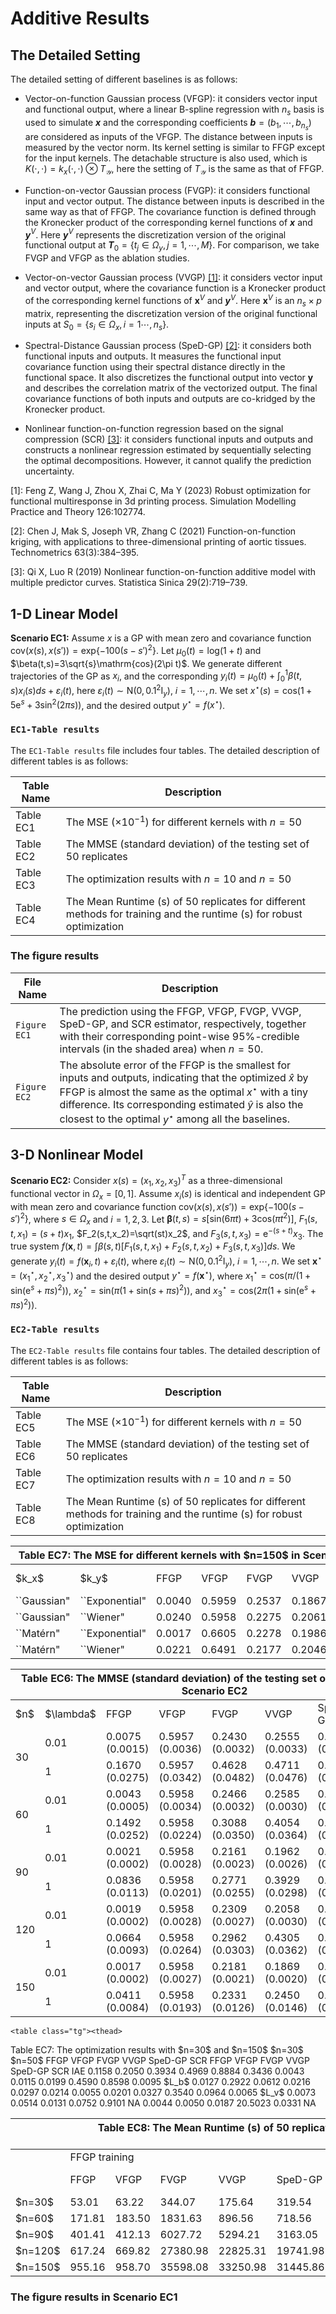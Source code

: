 # Additive Results
## The Detailed Setting
The detailed setting of different baselines is as follows:

- Vector-on-function Gaussian process (VFGP): it considers vector input and functional output, where a linear B-spline regression with $n_s$ basis is used to simulate ***x*** and the corresponding coefficients ***b***$=(b_1,\cdots,b_{n_s})$ are considered as inputs of the VFGP. The distance between inputs is measured by the vector norm. Its kernel setting is similar to FFGP except for the input kernels. The detachable structure is also used, which is $K(\cdot,\cdot)=k_x(\cdot,\cdot)\otimes T_\mathcal{Y}$, here the setting of $T_\mathcal{Y}$ is the same as that of FFGP.

- Function-on-vector Gaussian process (FVGP): it considers functional input and vector output. The distance between inputs is described in the same way as that of FFGP. The covariance function is defined through the Kronecker product of the corresponding kernel functions of ***x*** and ***y***$^V$. Here ***y***$^V$ represents the discretization version of the original functional output at ***T***$_0=\lbrace t_j\in\Omega_y,j=1,\cdots,M\rbrace$. For comparison, we take FVGP and VFGP as the ablation studies.

- Vector-on-vector Gaussian process (VVGP) [[1]]([1]): it considers vector input and vector output, where the covariance function is a Kronecker product of the corresponding kernel functions of **x**$^V$ and ***y***$^V$. Here **x**$^V$ is an $n_s\times p$ matrix, representing the discretization version of the original functional inputs at $S_0=\lbrace s_i\in\Omega_x,i=1\cdots,n_s\rbrace$.

- Spectral-Distance Gaussian process (SpeD-GP) [[2]]([2]): it considers both functional inputs and outputs. It measures the functional input covariance function using their spectral distance directly in the functional space. It also discretizes the functional output into vector **y** and describes the correlation matrix of the vectorized output. The final covariance functions of both inputs and outputs are co-kridged by the Kronecker product.

- Nonlinear function-on-function regression based on the signal compression (SCR) [[3]]([3]): it considers functional inputs and outputs and constructs a nonlinear regression estimated by sequentially selecting the optimal decompositions. However, it cannot qualify the prediction uncertainty.

[1]: Feng Z, Wang J, Zhou X, Zhai C, Ma Y (2023) Robust optimization for functional multiresponse in 3d printing process. Simulation Modelling Practice and Theory 126:102774.

[2]: Chen J, Mak S, Joseph VR, Zhang C (2021) Function-on-function kriging, with applications to three-dimensional printing of aortic tissues. Technometrics 63(3):384–395.

[3]: Qi X, Luo R (2019) Nonlinear function-on-function additive model with multiple predictor curves. Statistica Sinica 29(2):719–739.

## 1-D Linear Model
**Scenario EC1:** Assume $x$ is a GP with mean zero and covariance function $\mathrm{cov}(x(s),x(s'))=\mathrm{exp}\lbrace -100(s-s')^2\rbrace$. Let $\mu_0(t)=\mathrm{log}(1+t)$ and $\beta(t,s)=3\sqrt{s}\mathrm{cos}(2\pi t)$. We generate different trajectories of the GP as $x_i$, and the corresponding $y_i(t)=\mu_0(t)+\int_0^1  \beta(t,s)x_i(s)ds+\varepsilon_i(t)$, here $\varepsilon_i(t)\sim \mathrm{N}(0,0.1^2\mathrm{I}_y)$, $i=1,\cdots,n$.
We set $x^\star(s)=\mathrm{cos}\left(1+5\mathrm e^s+3\mathrm{sin}^2(2\pi s)\right)$, and the desired output $y^\star=f(x^\star)$.

### `EC1-Table results`
The `EC1-Table results` file includes four tables. The detailed description of different tables is as follows:

| Table Name        | Description                             |
| ---------------- | --------------------------------------- |
| Table EC1   | The MSE ($\times 10^{-1}$) for different kernels with $n=50$|
| Table EC2   | The MMSE (standard deviation) of the testing set of 50 replicates|
| Table EC3   | The optimization results with $n=10$ and $n=50$|
| Table EC4   | The Mean Runtime (s) of 50 replicates for different methods for training and the runtime (s) for robust optimization|


### The figure results

| File Name        | Description                             |
| ---------------- | --------------------------------------- |
| `Figure EC1`   | The prediction using the FFGP, VFGP, FVGP, VVGP, SpeD-GP, and SCR estimator, respectively, together with their corresponding point-wise 95\%-credible intervals (in the shaded area) when $n = 50$.|
| `Figure EC2`   | The absolute error of the FFGP is the smallest for inputs and outputs, indicating that the optimized $\hat{x}$ by FFGP is almost the same as the optimal $x^{\star}$ with a tiny difference. Its corresponding estimated $\hat{y}$ is also the closest to the optimal $y^{\star}$ among all the baselines.|




## 3-D Nonlinear Model
**Scenario EC2:** Consider $x(s)=(x_1,x_2,x_3)^T$ as a three-dimensional functional vector in $\Omega_x=[0,1]$. Assume $x_i(s)$ is identical and independent GP with mean zero and covariance function $\mathrm{cov}(x(s),x(s'))=\mathrm{exp}\lbrace-100(s-s')^2\rbrace$, where $s\in\Omega_x$ and $i=1,2,3$.
Let $\boldsymbol{\beta}(t,s)=s[\mathrm{sin}(6\pi t)+3\mathrm{cos}(\pi t^2)]$, $F_1(s,t,x_1)=(s+t)x_1$, $F_2(s,t,x_2)=\sqrt(st)x_2$, and $F_3(s,t,x_3)=\mathrm e^{-(s+t)}x_3$. The true system $f(\boldsymbol{x},t)=
\int\beta(s,t)[F_1(s,t,x_1)+F_2(s,t,x_2)+F_3(s,t,x_3)]ds$. We generate $y_i(t)=f(\boldsymbol{x}_i,t)+\varepsilon_i(t)$, where $\varepsilon_i(t)\sim\mathrm{N}(0,0.1^2\mathrm{I}_y)$, $i=1,\cdots,n$. We set $\boldsymbol{x}^\star=(x_1^\star,x_2^\star,x_3^\star)$  and the desired output $y^\star=f(\boldsymbol{x}^\star)$, where $x_1^\star=\mathrm{cos}(\pi/(1+\mathrm{sin}(\mathrm e^s+\pi s)^2))$, $x_2^\star=\mathrm{sin}(\pi(1+\mathrm{sin}(s+\pi s)^2))$, and $x_3^\star=\mathrm{cos}(2\pi(1+\mathrm{sin}(\mathrm e^s+\pi s)^2))$.

### `EC2-Table results`
The `EC2-Table results` file contains four tables. The detailed description of different tables is as follows:

| Table Name        | Description                             |
| ---------------- | --------------------------------------- |
| Table EC5   | The MSE ($\times 10^{-1}$) for different kernels with $n=50$|
| Table EC6   | The MMSE (standard deviation) of the testing set of 50 replicates|
| Table EC7   | The optimization results with $n=10$ and $n=50$|
| Table EC8   | The Mean Runtime (s) of 50 replicates for different methods for training and the runtime (s) for robust optimization|







   <table class="tg"><thead>
  <tr>
    <th class="tg-c3ow" colspan="7">Table EC7: The MSE for different kernels with $n=150$ in Scenario EC2</th>
  </tr></thead>
<tbody>
  <tr>
    <td class="tg-c3ow">$k_x$</td>
    <td class="tg-c3ow">$k_y$</td>
    <td class="tg-c3ow">FFGP</td>
    <td class="tg-c3ow">VFGP</td>
    <td class="tg-c3ow">FVGP</td>
    <td class="tg-c3ow">VVGP</td>
    <td class="tg-c3ow">SpeD-GP</td>
  </tr>
  <tr>
    <td class="tg-c3ow">``Gaussian"</td>
    <td class="tg-c3ow">``Exponential"</td>
    <td class="tg-c3ow">0.0040</td>
    <td class="tg-c3ow">0.5959</td>
    <td class="tg-c3ow">0.2537</td>
    <td class="tg-7btt">0.1867</td>
    <td class="tg-c3ow">0.6887</td>
  </tr>
  <tr>
    <td class="tg-c3ow">``Gaussian"</td>
    <td class="tg-c3ow">``Wiener"</td>
    <td class="tg-c3ow">0.0240</td>
    <td class="tg-7btt">0.5958</td>
    <td class="tg-c3ow">0.2275</td>
    <td class="tg-c3ow">0.2061</td>
    <td class="tg-7btt">0.6236</td>
  </tr>
  <tr>
    <td class="tg-c3ow">``Mat&eacutern"</td>
    <td class="tg-c3ow">``Exponential"</td>
    <td class="tg-7btt">0.0017</td>
    <td class="tg-c3ow">0.6605</td>
    <td class="tg-c3ow">0.2278</td>
    <td class="tg-c3ow">0.1986</td>
    <td class="tg-c3ow">0.6312</td>
  </tr>
  <tr>
    <td class="tg-c3ow">``Mat&eacutern"</td>
    <td class="tg-c3ow">``Wiener"</td>
    <td class="tg-c3ow">0.0221</td>
    <td class="tg-c3ow">0.6491</td>
    <td class="tg-7btt">0.2177</td>
    <td class="tg-c3ow">0.2046</td>
    <td class="tg-c3ow">0.6267</td>
  </tr>
</tbody></table>


<table class="tg"><thead>
  <tr>
    <th class="tg-c3ow" colspan="8">Table EC6: The MMSE (standard deviation) of the testing set of 50 replicates in Scenario EC2</th>
  </tr></thead>
<tbody>
  <tr>
    <td class="tg-c3ow">$n$</td>
    <td class="tg-c3ow">$\lambda$</td>
    <td class="tg-c3ow">FFGP</td>
    <td class="tg-c3ow">VFGP</td>
    <td class="tg-c3ow">FVGP</td>
    <td class="tg-c3ow">VVGP</td>
    <td class="tg-c3ow">SpeD-GP</td>
    <td class="tg-baqh">SCR</td>
  </tr>
  <tr>
    <td class="tg-baqh" rowspan="2">30</td>
    <td class="tg-baqh">0.01</td>
    <td class="tg-amwm">0.0075 (0.0015)</td>
    <td class="tg-baqh">0.5957 (0.0036)</td>
    <td class="tg-baqh">0.2430 (0.0032)</td>
    <td class="tg-baqh">0.2555 (0.0033)</td>
    <td class="tg-baqh">0.6717 (0.0029)</td>
    <td class="tg-baqh">0.0124 (0.0015)</td>
  </tr>
  <tr>
    <td class="tg-baqh">1</td>
    <td class="tg-amwm">0.1670 (0.0275)</td>
    <td class="tg-baqh">0.5957 (0.0342)</td>
    <td class="tg-baqh">0.4628 (0.0482)</td>
    <td class="tg-baqh">0.4711 (0.0476)</td>
    <td class="tg-baqh">0.7217 (0.0287)</td>
    <td class="tg-baqh">0.2975 (0.0298)</td>
  </tr>
  <tr>
    <td class="tg-c3ow" rowspan="2">60</td>
    <td class="tg-c3ow">0.01</td>
    <td class="tg-7btt">0.0043 (0.0005)</td>
    <td class="tg-c3ow">0.5958 (0.0034)</td>
    <td class="tg-c3ow">0.2466 (0.0032)</td>
    <td class="tg-c3ow">0.2585 (0.0030)</td>
    <td class="tg-c3ow">0.7370 (0.0017)</td>
    <td class="tg-baqh">0.0113 (0.0012)</td>
  </tr>
  <tr>
    <td class="tg-baqh">1</td>
    <td class="tg-amwm">0.1492 (0.0252)</td>
    <td class="tg-baqh">0.5958 (0.0224)</td>
    <td class="tg-baqh">0.3088 (0.0350)</td>
    <td class="tg-baqh">0.4054 (0.0364)</td>
    <td class="tg-baqh">0.7656 (0.0277)</td>
    <td class="tg-baqh">0.1641 (0.0264)</td>
  </tr>
  <tr>
    <td class="tg-baqh" rowspan="2">90</td>
    <td class="tg-baqh">0.01</td>
    <td class="tg-amwm">0.0021 (0.0002)</td>
    <td class="tg-baqh">0.5958 (0.0028)</td>
    <td class="tg-baqh">0.2161 (0.0023)</td>
    <td class="tg-baqh">0.1962 (0.0026)</td>
    <td class="tg-baqh">0.7022 (0.0037)</td>
    <td class="tg-baqh">0.0073 (0.0007)</td>
  </tr>
  <tr>
    <td class="tg-baqh">1</td>
    <td class="tg-amwm">0.0836 (0.0113)</td>
    <td class="tg-baqh">0.5958 (0.0201)</td>
    <td class="tg-baqh">0.2771 (0.0255)</td>
    <td class="tg-baqh">0.3929 (0.0298)</td>
    <td class="tg-baqh">0.7339 (0.0321)</td>
    <td class="tg-baqh">0.1459 (0.0187)</td>
  </tr>
  <tr>
    <td class="tg-baqh" rowspan="2">120</td>
    <td class="tg-baqh">0.01</td>
    <td class="tg-amwm">0.0019 (0.0002)</td>
    <td class="tg-baqh">0.5958 (0.0028)</td>
    <td class="tg-baqh">0.2309 (0.0027)</td>
    <td class="tg-baqh">0.2058 (0.0030)</td>
    <td class="tg-baqh">0.7201 (0.0018)</td>
    <td class="tg-baqh">0.0063 (0.0007)</td>
  </tr>
  <tr>
    <td class="tg-c3ow">1</td>
    <td class="tg-7btt">0.0664 (0.0093)</td>
    <td class="tg-c3ow">0.5958 (0.0264)</td>
    <td class="tg-c3ow">0.2962 (0.0303)</td>
    <td class="tg-c3ow">0.4305 (0.0362)</td>
    <td class="tg-c3ow">0.7383 (0.0187)</td>
    <td class="tg-baqh">0.1397 (0.0177)</td>
  </tr>
  <tr>
    <td class="tg-c3ow" rowspan="2">150</td>
    <td class="tg-c3ow">0.01</td>
    <td class="tg-7btt">0.0017 (0.0002)</td>
    <td class="tg-c3ow">0.5958 (0.0027)</td>
    <td class="tg-c3ow">0.2181 (0.0021)</td>
    <td class="tg-c3ow">0.1869 (0.0020)</td>
    <td class="tg-c3ow">0.6220 (0.0020)</td>
    <td class="tg-baqh">0.0068 (0.0006)</td>
  </tr>
  <tr>
    <td class="tg-c3ow">1</td>
    <td class="tg-7btt">0.0411 (0.0084)</td>
    <td class="tg-c3ow">0.5958 (0.0193)</td>
    <td class="tg-c3ow">0.2331 (0.0126)</td>
    <td class="tg-c3ow">0.2450 (0.0146)</td>
    <td class="tg-c3ow">0.6265 (0.0098)</td>
    <td class="tg-baqh">0.1150 (0.0119)</td>
  </tr>
</tbody></table>

    <table class="tg"><thead>
  <tr>
    <th class="tg-c3ow"></th>
    <th class="tg-c3ow" colspan="12">Table EC7: The optimization results with $n=30$ and $n=150$</th>
  </tr></thead>
<tbody>
  <tr>
    <td class="tg-c3ow"></td>
    <td class="tg-c3ow" colspan="6">$n=30$</td>
    <td class="tg-c3ow" colspan="6">$n=50$</td>
  </tr>
  <tr>
    <td class="tg-c3ow"></td>
    <td class="tg-c3ow">FFGP</td>
    <td class="tg-c3ow">VFGP</td>
    <td class="tg-c3ow">FVGP</td>
    <td class="tg-c3ow">VVGP</td>
    <td class="tg-c3ow">SpeD-GP</td>
    <td class="tg-c3ow">SCR</td>
    <td class="tg-c3ow">FFGP</td>
    <td class="tg-c3ow">VFGP</td>
    <td class="tg-c3ow">FVGP</td>
    <td class="tg-c3ow">VVGP</td>
    <td class="tg-c3ow">SpeD-GP</td>
    <td class="tg-c3ow">SCR</td>
  </tr>
  <tr>
    <td class="tg-c3ow">IAE</td>
    <td class="tg-7btt">0.1158</td>
    <td class="tg-c3ow">0.2050</td>
    <td class="tg-c3ow">0.3934</td>
    <td class="tg-c3ow">0.4969</td>
    <td class="tg-c3ow">0.8884</td>
    <td class="tg-c3ow">0.3436</td>
    <td class="tg-7btt">0.0043</td>
    <td class="tg-c3ow">0.0115</td>
    <td class="tg-c3ow">0.0199</td>
    <td class="tg-c3ow">0.4590</td>
    <td class="tg-c3ow">0.8598</td>
    <td class="tg-c3ow">0.0095</td>
  </tr>
  <tr>
    <td class="tg-c3ow">$L_b$</td>
    <td class="tg-7btt">0.0127</td>
    <td class="tg-c3ow">0.2922</td>
    <td class="tg-c3ow">0.0612</td>
    <td class="tg-c3ow">0.0216</td>
    <td class="tg-c3ow">0.0297</td>
    <td class="tg-c3ow">0.0214</td>
    <td class="tg-7btt">0.0055</td>
    <td class="tg-c3ow">0.0201</td>
    <td class="tg-c3ow">0.0327</td>
    <td class="tg-c3ow">0.3540</td>
    <td class="tg-c3ow">0.0964</td>
    <td class="tg-c3ow">0.0065</td>
  </tr>
  <tr>
    <td class="tg-c3ow">$L_v$</td>
    <td class="tg-7btt">0.0073</td>
    <td class="tg-c3ow">0.0514</td>
    <td class="tg-c3ow">0.0131</td>
    <td class="tg-c3ow">0.0752</td>
    <td class="tg-c3ow">0.9101</td>
    <td class="tg-c3ow">NA</td>
    <td class="tg-7btt">0.0044</td>
    <td class="tg-c3ow">0.0050</td>
    <td class="tg-c3ow">0.0187</td>
    <td class="tg-c3ow">20.5023</td>
    <td class="tg-c3ow">0.0331</td>
    <td class="tg-c3ow">NA</td>
  </tr>
</tbody></table>




   <table class="tg"><thead>
  <tr>
    <th class="tg-c3ow"></th>
    <th class="tg-c3ow" colspan="12">Table EC8: The Mean Runtime (s) of 50 replicates for different methods for training and the runtime (s) for robust optimization</th>
  </tr></thead>
<tbody>
  <tr>
    <td class="tg-c3ow"></td>
    <td class="tg-c3ow" colspan="6">FFGP training</td>
    <td class="tg-c3ow" colspan="6">Robust optimization</td>
  </tr>
  <tr>
    <td class="tg-c3ow"></td>
    <td class="tg-c3ow">FFGP</td>
    <td class="tg-c3ow">VFGP</td>
    <td class="tg-c3ow">FVGP</td>
    <td class="tg-c3ow">VVGP</td>
    <td class="tg-c3ow">SpeD-GP</td>
    <td class="tg-c3ow">SCR</td>
    <td class="tg-c3ow">FFGP</td>
    <td class="tg-c3ow">VFGP</td>
    <td class="tg-c3ow">FVGP</td>
    <td class="tg-c3ow">VVGP</td>
    <td class="tg-c3ow">SpeD-GP</td>
    <td class="tg-c3ow">SCR</td>
  </tr>
  <tr>
    <td class="tg-c3ow">$n=30$</td>
    <td class="tg-7btt">53.01</td>
    <td class="tg-c3ow">63.22</td>
    <td class="tg-c3ow">344.07</td>
    <td class="tg-c3ow">175.64</td>
    <td class="tg-c3ow">319.54</td>
    <td class="tg-c3ow">732.01</td>
    <td class="tg-7btt">214.32</td>
    <td class="tg-c3ow">1191.84</td>
    <td class="tg-c3ow">1601.37</td>
    <td class="tg-c3ow">896.14</td>
    <td class="tg-c3ow">817.80</td>
    <td class="tg-c3ow">56.83</td>
  </tr>
  <tr>
    <td class="tg-c3ow">$n=60$</td>
    <td class="tg-7btt">171.81</td>
    <td class="tg-c3ow">183.50</td>
    <td class="tg-c3ow">1831.63</td>
    <td class="tg-c3ow">896.56</td>
    <td class="tg-c3ow">718.56</td>
    <td class="tg-c3ow">1503.74</td>
    <td class="tg-7btt">-</td>
    <td class="tg-c3ow">-</td>
    <td class="tg-c3ow">-</td>
    <td class="tg-c3ow">-</td>
    <td class="tg-c3ow">-</td>
    <td class="tg-c3ow">-</td>
  </tr>
  <tr>
    <td class="tg-c3ow">$n=90$</td>
    <td class="tg-7btt">401.41</td>
    <td class="tg-c3ow">412.13</td>
    <td class="tg-c3ow">6027.72</td>
    <td class="tg-c3ow">5294.21</td>
    <td class="tg-c3ow">3163.05</td>
    <td class="tg-c3ow">1767.33</td>
    <td class="tg-c3ow">-</td>
    <td class="tg-c3ow">-</td>
    <td class="tg-c3ow">-</td>
    <td class="tg-7btt">-</td>
    <td class="tg-c3ow">-</td>
    <td class="tg-c3ow">-</td>
  </tr>
  <tr>
    <td class="tg-c3ow">$n=120$</td>
    <td class="tg-7btt">617.24</td>
    <td class="tg-c3ow">669.82</td>
    <td class="tg-c3ow">27380.98</td>
    <td class="tg-c3ow">22825.31</td>
    <td class="tg-c3ow">19741.98</td>
    <td class="tg-c3ow">1769.15</td>
    <td class="tg-c3ow">-</td>
    <td class="tg-c3ow">-</td>
    <td class="tg-c3ow">-</td>
    <td class="tg-c3ow">-</td>
    <td class="tg-c3ow">-</td>
    <td class="tg-c3ow">-</td>
  </tr>
  <tr>
    <td class="tg-c3ow">$n=150$</td>
    <td class="tg-7btt">955.16</td>
    <td class="tg-c3ow">958.70</td>
    <td class="tg-c3ow">35598.08</td>
    <td class="tg-c3ow">33250.98</td>
    <td class="tg-c3ow">31445.86</td>
    <td class="tg-c3ow">3104.00</td>
    <td class="tg-7btt">274.69</td>
    <td class="tg-c3ow">1429.53</td>
    <td class="tg-c3ow">4482.31</td>
    <td class="tg-c3ow">1424.01</td>
    <td class="tg-c3ow">1298.12</td>
    <td class="tg-c3ow">3601.18</td>
  </tr>
</tbody></table>











### The figure results in Scenario EC1
